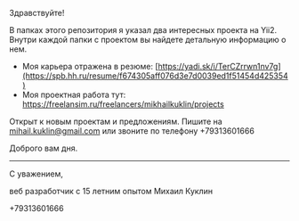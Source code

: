 Здравствуйте!

В папках этого репозитория я указал два интересных проекта на Yii2.
Внутри каждой папки с проектом вы найдете детальную информацию о нем.

- Моя карьера отражена в резюме: [https://yadi.sk/i/TerCZrrwn1nv7g](https://spb.hh.ru/resume/f674305aff076d3e7d0039ed1f51454d425354)
- Моя проектная работа тут: https://freelansim.ru/freelancers/mikhailkuklin/projects

Открыт к новым проектам и предложениям.
Пишите на mihail.kuklin@gmail.com или звоните по телефону +79313601666

Доброго вам дня.

---
С уважением,

веб разработчик с 15 летним опытом
Михаил Куклин

+79313601666 
